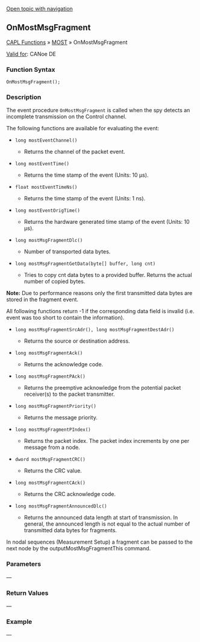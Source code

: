 [Open topic with navigation](../../../../../CANoeDEFamily.htm#Topics/CAPLFunctions/MOST/EventProcedures/CAPLfunctionOnMOSTMsgFragment.md)

## OnMostMsgFragment

[CAPL Functions](../../CAPLfunctions.md) » [MOST](../CAPLfunctionsMOSTOverview.md) » OnMostMsgFragment

[Valid for](../../../Shared/FeatureAvailability.md): CANoe DE

### Function Syntax

```plaintext
OnMostMsgFragment();
```

### Description

The event procedure `OnMostMsgFragment` is called when the spy detects an incomplete transmission on the Control channel.

The following functions are available for evaluating the event:

- `long mostEventChannel()`
  - Returns the channel of the packet event.

- `long mostEventTime()`
  - Returns the time stamp of the event (Units: 10 µs).

- `float mostEventTimeNs()`
  - Returns the time stamp of the event (Units: 1 ns).

- `long mostEventOrigTime()`
  - Returns the hardware generated time stamp of the event (Units: 10 µs).

- `long mostMsgFragmentDlc()`
  - Number of transported data bytes.

- `long mostMsgFragmentGetData(byte[] buffer, long cnt)`
  - Tries to copy cnt data bytes to a provided buffer. Returns the actual number of copied bytes.

**Note:** Due to performance reasons only the first transmitted data bytes are stored in the fragment event.

All following functions return -1 if the corresponding data field is invalid (i.e. event was too short to contain the information).

- `long mostMsgFragmentSrcAdr(), long mostMsgFragmentDestAdr()`
  - Returns the source or destination address.

- `long mostMsgFragmentAck()`
  - Returns the acknowledge code.

- `long mostMsgFragmentPAck()`
  - Returns the preemptive acknowledge from the potential packet receiver(s) to the packet transmitter.

- `long mostMsgFragmentPriority()`
  - Returns the message priority.

- `long mostMsgFragmentPIndex()`
  - Returns the packet index. The packet index increments by one per message from a node.

- `dword mostMsgFragmentCRC()`
  - Returns the CRC value.

- `long mostMsgFragmentCAck()`
  - Returns the CRC acknowledge code.

- `long mostMsgFragmentAnnouncedDlc()`
  - Returns the announced data length at start of transmission. In general, the announced length is not equal to the actual number of transmitted data bytes for fragments.

In nodal sequences (Measurement Setup) a fragment can be passed to the next node by the outputMostMsgFragmentThis command.

### Parameters

—

### Return Values

—

### Example

—
